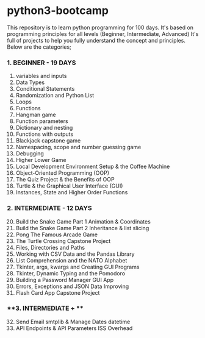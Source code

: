# python3-bootcamp
This repository is to learn python programming for 100 days.
It's based on programming principles for all levels (Beginner, Intermediate, Advanced)
It's full of projects to help you fully understand the concept and principles.
Below are the categories;

### **1. BEGINNER - 19 DAYS**
1. variables and inputs
2. Data Types
3. Conditional Statements
4. Randomization and Python List
5. Loops
6. Functions
7. Hangman game
8. Function parameters
9. Dictionary and nesting
10. Functions with outputs
11. Blackjack capstone game
12. Namespacing, scope and number guessing game
13. Debugging
14. Higher Lower Game
15. Local Development Environment Setup & the Coffee Machine
16. Object-Oriented Programming (OOP)
17. The Quiz Project & the Benefits of OOP
18. Turtle & the Graphical User Interface (GUI)
19. Instances, State and Higher Order Functions

### **2. INTERMEDIATE - 12 DAYS**
20. Build the Snake Game Part 1 Animation & Coordinates
21. Build the Snake Game Part 2 Inheritance & list slicing
22. Pong The Famous Arcade Game
23. The Turtle Crossing Capstone Project
24. Files, Directories and Paths
25. Working with CSV Data and the Pandas Library
26. List Comprehension and the NATO Alphabet
27. Tkinter, args, kwargs and Creating GUI Programs
28. Tkinter, Dynamic Typing and the Pomodoro
29. Building a Password Manager GUI App
30. Errors, Exceptions and JSON Data Improving
31. Flash Card App Capstone Project

### **3. INTERMEDIATE + **
32. Send Email smtplib & Manage Dates datetime
33. API Endpoints & API Parameters ISS Overhead